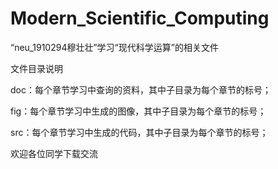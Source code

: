 # Modern_Scientific_Computing
“neu_1910294穆壮壮”学习“现代科学运算”的相关文件

文件目录说明

doc：每个章节学习中查询的资料，其中子目录为每个章节的标号；

fig：每个章节学习中生成的图像，其中子目录为每个章节的标号；

src：每个章节学习中生成的代码，其中子目录为每个章节的标号；

欢迎各位同学下载交流
